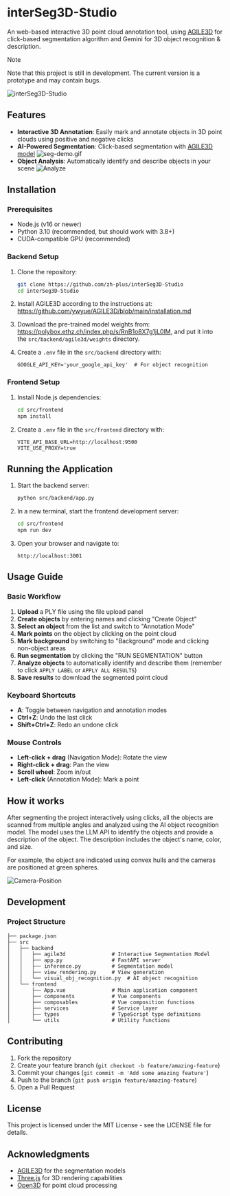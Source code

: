 # interSeg3D-Studio

An web-based interactive 3D point cloud annotation tool, using [AGILE3D](https://github.com/ywyue/AGILE3D) for
click-based segmentation algorithm and Gemini for 3D object recognition & description.

> [!NOTE]  
> Note that this project is still in development. The current version is a prototype and may contain bugs.


![interSeg3D-Studio](assets/MainUI.png)

## Features

- **Interactive 3D Annotation**: Easily mark and annotate objects in 3D point clouds using positive and negative clicks
- **AI-Powered Segmentation**: Click-based segmentation
  with [AGILE3D model](https://github.com/ywyue/AGILE3D)
  ![seg-demo.gif](assets/seg-demo.gif)
- **Object Analysis**: Automatically identify and describe objects in your scene
  ![Analyze](assets/Object%20Analyze.png)

## Installation

### Prerequisites

- Node.js (v16 or newer)
- Python 3.10 (recommended, but should work with 3.8+)
- CUDA-compatible GPU (recommended)

### Backend Setup

1. Clone the repository:
   ```bash
   git clone https://github.com/zh-plus/interSeg3D-Studio
   cd interSeg3D-Studio
   ```

2. Install AGILE3D according to the instructions at:
   https://github.com/ywyue/AGILE3D/blob/main/installation.md

3. Download the pre-trained model weights from:
   https://polybox.ethz.ch/index.php/s/RnB1o8X7g1jL0lM, and put it into the `src/backend/agile3d/weights` directory.

4. Create a `.env` file in the `src/backend` directory with:

   ```
   GOOGLE_API_KEY='your_google_api_key'  # For object recognition
   ```

### Frontend Setup

1. Install Node.js dependencies:
   ```bash
   cd src/frontend
   npm install
   ```

2. Create a `.env` file in the `src/frontend` directory with:
   ```
   VITE_API_BASE_URL=http://localhost:9500
   VITE_USE_PROXY=true
   ```

## Running the Application

1. Start the backend server:
   ```bash
   python src/backend/app.py
   ```

2. In a new terminal, start the frontend development server:
   ```bash
   cd src/frontend
   npm run dev
   ```

3. Open your browser and navigate to:
   ```
   http://localhost:3001
   ```

## Usage Guide

### Basic Workflow

1. **Upload** a PLY file using the file upload panel
2. **Create objects** by entering names and clicking "Create Object"
3. **Select an object** from the list and switch to "Annotation Mode"
4. **Mark points** on the object by clicking on the point cloud
5. **Mark background** by switching to "Background" mode and clicking non-object areas
6. **Run segmentation** by clicking the "RUN SEGMENTATION" button
7. **Analyze objects** to automatically identify and describe them (remember to click `APPLY LABEL` or
   `APPLY ALL RESULTS`)
8. **Save results** to download the segmented point cloud

### Keyboard Shortcuts

- **A**: Toggle between navigation and annotation modes
- **Ctrl+Z**: Undo the last click
- **Shift+Ctrl+Z**: Redo an undone click

### Mouse Controls

- **Left-click + drag** (Navigation Mode): Rotate the view
- **Right-click + drag**: Pan the view
- **Scroll wheel**: Zoom in/out
- **Left-click** (Annotation Mode): Mark a point

## How it works

After segmenting the project interactively using clicks, all the objects are scanned from multiple angles and analyzed
using the AI object recognition model. The model uses the LLM API to identify the objects and provide a description of
the
object. The description includes the object's name, color, and size.

For example, the object are indicated using convex hulls and the cameras are positioned at green spheres.

![Camera-Position](assets/Camera-Position.png)

## Development

### Project Structure

```
├── package.json
├── src
│   ├── backend
│   │   ├── agile3d               # Interactive Segmentation Model
│   │   ├── app.py                # FastAPI server
│   │   ├── inference.py          # Segmentation model
│   │   ├── view_rendering.py     # View generation
│   │   └── visual_obj_recognition.py  # AI object recognition
│   └── frontend
│       ├── App.vue               # Main application component
│       ├── components            # Vue components
│       ├── composables           # Vue composition functions
│       ├── services              # Service layer
│       ├── types                 # TypeScript type definitions
│       └── utils                 # Utility functions
```

## Contributing

1. Fork the repository
2. Create your feature branch (`git checkout -b feature/amazing-feature`)
3. Commit your changes (`git commit -m 'Add some amazing feature'`)
4. Push to the branch (`git push origin feature/amazing-feature`)
5. Open a Pull Request

## License

This project is licensed under the MIT License - see the LICENSE file for details.

## Acknowledgments

- [AGILE3D](https://github.com/ywyue/AGILE3D) for the segmentation models
- [Three.js](https://threejs.org/) for 3D rendering capabilities
- [Open3D](http://www.open3d.org/) for point cloud processing